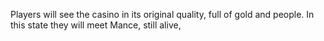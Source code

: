 Players will see the casino in its original quality, full of gold and people. In this state they will meet Mance, still alive,
